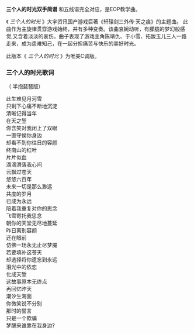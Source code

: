 

**三个人的时光双手简谱** 和五线谱完全对应，是EOP教学曲。

  

《 _三个人的时光_ 》大宇资讯国产游戏巨著《轩辕剑三外传·天之痕》的主题曲。
此曲作为主旋律贯穿游戏始终，并有多种变奏。该曲哀婉动听，有朦胧的梦幻般感觉,又含着淡淡的哀伤。曲子表现了游戏主角陈靖仇、于小雪、拓跋玉儿三人一路走来，成为患难知己，在一起分担痛苦与快乐的美好时光。

此版本《 _三个人的时光_ 》为唯美C调版。

### 三个人的时光歌词

（ 半抱琵琶版）

此生难见月河雪  
只剩下心痛不断地沉淀  
清晰记得当年  
在天之堑  
你含笑对我闭上了双眼  
一直守侯你身边  
却看不到你往日的容颜  
终南山的红叶  
片片似血  
滴滴滑落我心间  
云飘过苍天  
悠悠六百年  
未来一切是那么渺远  
共度的岁月  
已成为永远  
陪着我重复对你的思念  
飞雪寄托我思念  
朝你的天堂无尽地蔓延  
昨日离别容颜  
还在眼前  
仿佛一场永无止尽梦魇  
若要填补这苍天  
却选择将你遗忘到永远  
泪光中的依恋  
化成天堑  
这故事原本无终点  
再回忆昨天  
潮汐生海面  
你微笑说不分别  
那时的誓言  
只是一个欺骗  
梦醒来谁靠在我身边?

